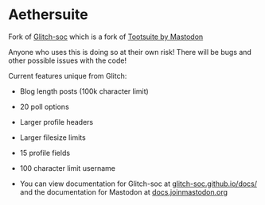 #  Aethersuite  #

Fork of [Glitch-soc](https://glitch-soc.github.io/docs/) which is a fork of [Tootsuite by Mastodon](https://github.com/mastodon/mastodon)

Anyone who uses this is doing so at their own risk! There will be bugs and other possible issues with the code!

Current features unique from Glitch:
- Blog length posts (100k character limit)
- 20 poll options
- Larger profile headers
- Larger filesize limits
- 15 profile fields
- 100 character limit username

- You can view documentation for Glitch-soc at [glitch-soc.github.io/docs/](https://glitch-soc.github.io/docs/) and the documentation for Mastodon at [docs.joinmastodon.org](https://docs.joinmastodon.org/)

